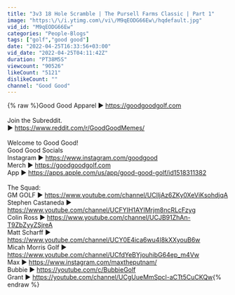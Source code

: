 ```yaml
---
title: "3v3 18 Hole Scramble | The Pursell Farms Classic | Part 1"
image: "https:\/\/i.ytimg.com\/vi\/M9qEODG66Ew\/hqdefault.jpg"
vid_id: "M9qEODG66Ew"
categories: "People-Blogs"
tags: ["golf","good good"]
date: "2022-04-25T16:33:56+03:00"
vid_date: "2022-04-25T04:11:42Z"
duration: "PT38M5S"
viewcount: "90526"
likeCount: "5121"
dislikeCount: ""
channel: "Good Good"
---
```

{% raw %}Good Good Apparel ► <a rel="nofollow" target="blank" href="https://goodgoodgolf.com">https://goodgoodgolf.com</a><br /><br />Join the Subreddit.<br />► <a rel="nofollow" target="blank" href="https://www.reddit.com/r/GoodGoodMemes/">https://www.reddit.com/r/GoodGoodMemes/</a><br /><br />Welcome to Good Good!<br />Good Good Socials<br />Instagram ► <a rel="nofollow" target="blank" href="https://www.instagram.com/goodgood">https://www.instagram.com/goodgood</a><br />Merch ► <a rel="nofollow" target="blank" href="https://goodgoodgolf.com">https://goodgoodgolf.com</a><br />App ► <a rel="nofollow" target="blank" href="https://apps.apple.com/us/app/good-good-golf/id1518311382">https://apps.apple.com/us/app/good-good-golf/id1518311382</a><br /><br />The Squad:<br />GM GOLF ► <a rel="nofollow" target="blank" href="https://www.youtube.com/channel/UClljAz6ZKy0XeViKsohdjqA">https://www.youtube.com/channel/UClljAz6ZKy0XeViKsohdjqA</a><br />Stephen Castaneda ► <a rel="nofollow" target="blank" href="https://www.youtube.com/channel/UCFYIH1AYIMrjm8ncRLcFzyg">https://www.youtube.com/channel/UCFYIH1AYIMrjm8ncRLcFzyg</a><br />Colin Ross ► <a rel="nofollow" target="blank" href="https://www.youtube.com/channel/UCJB91ZhAn-T9ZbZyyZSjreA">https://www.youtube.com/channel/UCJB91ZhAn-T9ZbZyyZSjreA</a><br />Matt Scharff ► <a rel="nofollow" target="blank" href="https://www.youtube.com/channel/UCY0E4ica6wu4I8kXXyouB6w">https://www.youtube.com/channel/UCY0E4ica6wu4I8kXXyouB6w</a><br />Micah Morris Golf  ► <a rel="nofollow" target="blank" href="https://www.youtube.com/channel/UCfdYeBYjouhibG64ep_m4Vw">https://www.youtube.com/channel/UCfdYeBYjouhibG64ep_m4Vw</a><br />Max ► <a rel="nofollow" target="blank" href="https://www.instagram.com/maxtheputnam/">https://www.instagram.com/maxtheputnam/</a><br />Bubbie ► <a rel="nofollow" target="blank" href="https://youtube.com/c/BubbieGolf">https://youtube.com/c/BubbieGolf</a><br />Grant ► <a rel="nofollow" target="blank" href="https://youtube.com/channel/UCgUueMmSpcl-aCTt5CuCKQw">https://youtube.com/channel/UCgUueMmSpcl-aCTt5CuCKQw</a>{% endraw %}
